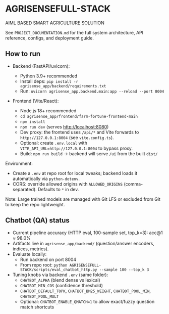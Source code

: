 # AGRISENSEFULL-STACK

AIML BASED SMART AGRICULTURE SOLUTION

See `PROJECT_DOCUMENTATION.md` for the full system architecture, API reference, configs, and deployment guide.

## How to run

- Backend (FastAPI/uvicorn):

  - Python 3.9+ recommended
  - Install deps: `pip install -r agrisense_app/backend/requirements.txt`
  - Run: `uvicorn agrisense_app.backend.main:app --reload --port 8004`

- Frontend (Vite/React):
  - Node.js 18+ recommended
  - `cd agrisense_app/frontend/farm-fortune-frontend-main`
  - `npm install`
  - `npm run dev` (serves [http://localhost:8080](http://localhost:8080))
  - Dev proxy: the frontend uses `/api/*` and Vite forwards to `http://127.0.0.1:8004` (see `vite.config.ts`).
  - Optional: create `.env.local` with `VITE_API_URL=http://127.0.0.1:8004` to bypass proxy.
  - Build: `npm run build` → backend will serve `/ui` from the built `dist/`

Environment:

- Create a `.env` at repo root for local tweaks; backend loads it automatically via `python-dotenv`.
- CORS: override allowed origins with `ALLOWED_ORIGINS` (comma-separated). Defaults to `*` in dev.

Note: Large trained models are managed with Git LFS or excluded from Git to keep the repo lightweight.

## Chatbot (QA) status

- Current pipeline accuracy (HTTP eval, 100-sample set, top_k=3): acc@1 ≈ 98.0%
- Artifacts live in `agrisense_app/backend/` (question/answer encoders, indices, metrics).
- Evaluate locally:
  - Run backend on port 8004
  - From repo root: `python AGRISENSEFULL-STACK/scripts/eval_chatbot_http.py --sample 100 --top_k 3`
- Tuning knobs via backend `.env` (same folder):
  - `CHATBOT_ALPHA` (blend dense vs lexical)
  - `CHATBOT_MIN_COS` (confidence threshold)
  - `CHATBOT_DEFAULT_TOPK`, `CHATBOT_BM25_WEIGHT`, `CHATBOT_POOL_MIN`, `CHATBOT_POOL_MULT`
  - Optional: `CHATBOT_ENABLE_QMATCH=1` to allow exact/fuzzy question match shortcuts

